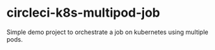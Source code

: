 # circleci-k8s-multipod-job
Simple demo project to orchestrate a job on kubernetes using multiple pods.
